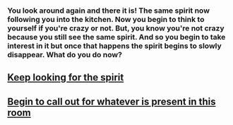 ### **You look around again and there it is! The same spirit now following you into the kitchen. Now you begin to think to yourself if you're crazy or not. But, you know you're not crazy because you still see the same spirit. And so you begin to take interest in it but once that happens the spirit begins to slowly disappear. What do you do now?**
## [Keep looking for the spirit](../situations/END-curiosity.md)
## [Begin to call out for whatever is present in this room](../situations/END-until-next-time.md)